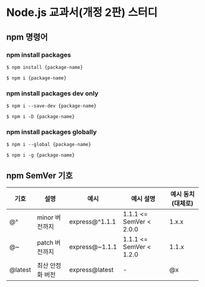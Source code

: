# Node.js 교과서(개정 2판) 스터디

## npm 명령어

### npm install packages
```shell
$ npm install {package-name}

$ npm i {package-name}
```

### npm install packages dev only
```shell
$ npm i --save-dev {package-name}

$ npm i -D {package-name}
```

### npm install packages globally
```shell
$ npm i --global {package-name}

$ npm i -g {package-name}
```

## npm SemVer 기호
| 기호  | 설명  | 예시  | 예시 설명  | 예시 동치(대체로)  |
| --- | ---   | ---  | ------  | -------  |
| @^  | minor 버전까지  | express@^1.1.1  | 1.1.1 <= SemVer < 2.0.0  | 1.x.x  |
| @~  | patch 버전까지  | express@~1.1.1  | 1.1.1 <= SemVer < 1.2.0  | 1.1.x  |
| @latest  | 최산 안정화 버전  | express@latest  | -  | @x  |

